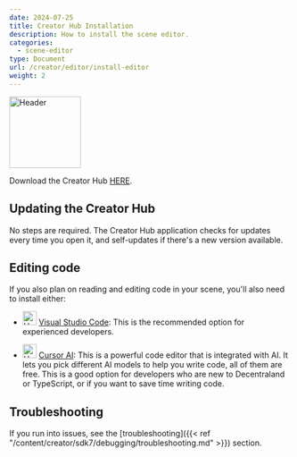 ```yaml
---
date: 2024-07-25
title: Creator Hub Installation
description: How to install the scene editor.
categories:
  - scene-editor
type: Document
url: /creator/editor/install-editor
weight: 2
---
```


<img src="/images/editor/icon-creator-hub.png" alt="Header" width="128"/>

Download the Creator Hub [HERE](https://decentraland.org/download/creator-hub).

## Updating the Creator Hub

No steps are required. The Creator Hub application checks for updates every time you open it, and self-updates if there's a new version available.

## Editing code

If you also plan on reading and editing code in your scene, you'll also need to install either:

- <img src="/images/editor/vscode.png" alt="Header" width="25"/> [Visual Studio Code](https://code.visualstudio.com/): This is the recommended option for experienced developers.

- <img src="/images/editor/cursor-icon.png" alt="Header" width="25"/> [Cursor AI](https://www.cursor.com/): This is a powerful code editor that is integrated with AI. It lets you pick different AI models to help you write code, all of them are free. This is a good option for developers who are new to Decentraland or TypeScript, or if you want to save time writing code.


## Troubleshooting

If you run into issues, see the [troubleshooting]({{< ref "/content/creator/sdk7/debugging/troubleshooting.md" >}}) section.
